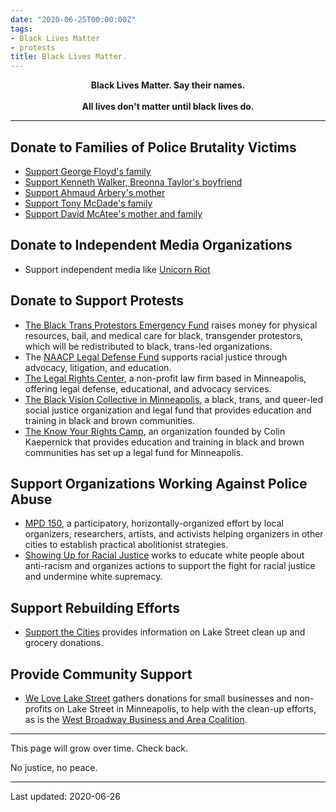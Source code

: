 ```yaml
---
date: "2020-06-25T00:00:00Z"
tags:
- Black Lives Matter
- protests
title: Black Lives Matter.
---
```


<center><strong>Black Lives Matter. Say their names.<br /><br />All
  lives
don't matter until black lives do.</strong>
</center>

---

## Donate to Families of Police Brutality Victims

* [Support George Floyd's family][0-0]
* [Support Kenneth Walker, Breonna Taylor's boyfriend][0-1]
* [Support Ahmaud Arbery's mother][0-2]
* [Support Tony McDade's family][0-3]
* [Support David McAtee's mother and family][0-4]

[0-0]:https://www.gofundme.com/f/georgefloyd
[0-1]:https://www.gofundme.com/f/legal-representation-for-kenneth-walker?utm_source=facebook&utm_medium=social&utm_campaign=p_cp%20share-sheet&fbclid=IwAR20jPXOOsP_AJse2LwIag6oNa7ZotyvpOCW2SItGfnHha8NVpQz7vMeWTk
[0-2]:https://www.gofundme.com/f/i-run-with-maud
[0-3]:https://www.gofundme.com/f/in-memory-of-tony-mcdade
[0-4]:https://www.gofundme.com/f/justicefordavidmcatee

## Donate to Independent Media Organizations

* Support independent media like [Unicorn Riot][1-0]

[1-0]:https://unicornriot.ninja/donate/

## Donate to Support Protests

* [The Black Trans Protestors Emergency Fund][2-0] raises money for
physical resources, bail, and medical care for black, transgender
protestors, which will be redistributed to black, trans-led
organizations.
* The [NAACP Legal Defense Fund][2-1] supports racial justice through
advocacy, litigation, and education.
* [The Legal Rights Center][2-2], a non-profit law firm based in
Minneapolis,
offering legal defense, educational, and advocacy services.
* [The Black Vision Collective in Minneapolis][2-3], a black, trans, and
queer-led social justice organization and legal fund that provides
education and training in black and brown communities.
* [The Know Your Rights Camp][2-4], an organization founded by Colin
Kaepernick that provides education and training in black and brown
communities has set up a legal fund for Minneapolis.

[2-0]:https://www.instagram.com/p/CA8GE-HDbxa/
[2-1]:https://www.naacpldf.org/about-us/
[2-2]:https://www.legalrightscenter.org
[2-3]:https://www.blackvisionsmn.org/about
[2-4]:https://www.knowyourrightscamp.com

## Support Organizations Working Against Police Abuse

* [MPD 150][3-0], a participatory, horizontally-organized effort by
local organizers, researchers, artists, and activists helping organizers
in other cities to establish practical abolitionist strategies.
* [Showing Up for Racial Justice][3-1] works to educate white people
about anti-racism and organizes actions to support the fight for racial
justice and undermine white supremacy.

[3-0]:https://www.mpd150.com/
[3-1]:https://surj.org/donate-to-surj.html

## Support Rebuilding Efforts

* [Support the Cities][4-0] provides information on Lake Street clean up
and grocery donations.

[4-0]:https://www.facebook.com/supportthecities/

## Provide Community Support

* [We Love Lake Street][5-0] gathers donations for small businesses and
non-profits on Lake Street in Minneapolis, to help with the clean-up
efforts, as is the [West Broadway Business and Area Coalition][5-1].

[5-0]:https://www.welovelakestreet.com
[5-1]:http://westbroadway.org

---

This page will grow over time. Check back.

No justice, no peace.

---

<span class="text-muted">Last updated: 2020-06-26</span>
